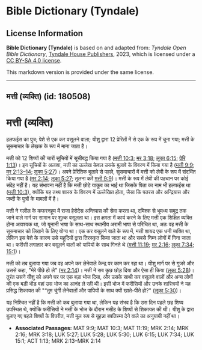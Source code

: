 # Bible Dictionary (Tyndale)

## License Information

**Bible Dictionary (Tyndale)** is based on and adapted from: _Tyndale Open Bible Dictionary_, [Tyndale House Publishers](https://tyndaleopenresources.com/), 2023, which is licensed under a [CC BY-SA 4.0 license](https://creativecommons.org/licenses/by-sa/4.0/legalcode.en).

This markdown version is provided under the same license.



--------------------------------

## मत्ती (व्यक्ति) (id: 180508)

मत्ती (व्यक्ति)
===============

हलफईस का पुत्र; पेशे से एक कर वसूलने वाला; यीशु द्वारा 12 प्रेरितों में से एक के रूप में चुना गया; मत्ती के सुसमाचार के लेखक के रूप में माना जाता है।

मत्ती को 12 शिष्यों की चारों सूचियों में सूचीबद्ध किया गया है ([मत्ती 10:3](https://ref.ly/Matt10:3); [मर 3:18](https://ref.ly/Mark3:18); [लूका 6:15](https://ref.ly/Luke6:15); [प्रेरि 1:13](https://ref.ly/Acts1:13))। इन सूचियों के अलावा, मत्ती का उल्लेख केवल उसके बुलावे के विवरण में किया गया है ([मत्ती 9:9](https://ref.ly/Matt9:9); [मर 2:13–14](https://ref.ly/Mark2:13-Mark2:14); [लूका 5:27](https://ref.ly/Luke5:27))। अपने प्रेरितिक बुलावे से पहले, सुसमाचारों में मत्ती को लेवी के रूप में संदर्भित किया गया है ([मर 2:14](https://ref.ly/Mark2:14); [लूका 5:27](https://ref.ly/Luke5:27); तुलना करें [मत्ती 9:9](https://ref.ly/Matt9:9))। मत्ती के रूप में लेवी की पहचान पर कोई संदेह नहीं है। यह संभावना नहीं है कि मत्ती छोटे याकूब का भाई था जिसके पिता का नाम भी हलफईस था ([मत्ती 10:3](https://ref.ly/Matt10:3)), क्योंकि यह तथ्य शास्त्र के विवरण में उल्लेखित होता, जैसा कि पतरस और अन्द्रियास और जब्दी के पुत्रों के मामलों में है।

मत्ती ने गलील के कफरनहूम में राजा हेरोदेस अन्तिपास की सेवा करता था, दमिश्क से भूमध्य समुद्र तक जाने वाले मार्ग पर सामान पर शुल्क वसूलता था। इस क्षमता में कार्य करने के लिए मत्ती एक शिक्षित व्यक्ति होना आवश्यक था, जो यूनानी भाषा के साथ\-साथ स्थानीय अरामी भाषा से परिचित था, अतः वह मत्ती के सुसमाचार को लिखने के लिए योग्य था। एक कर वसूलने वाले के रूप में, मत्ती शायद एक धनी व्यक्ति था, लेकिन इस पेशे के कारण उसे यहूदियों द्वारा तिरस्कृत किया जाता था और सबसे निम्न लोगों में गिना जाता था। फरीसी लगातार कर वसूलने वालों को पापियों के साथ गिनते थे ([मत्ती 11:19](https://ref.ly/Matt11:19); [मर 2:16](https://ref.ly/Mark2:16); [लूका 7:34](https://ref.ly/Luke7:34); [15:1](https://ref.ly/Luke15:1))।

मत्ती को तब बुलाया गया जब वह अपने कर लेनेवाले केन्द्र पर काम कर रहा था। यीशु मार्ग पर से गुजरे और उससे कहा, "मेरे पीछे हो ले" ([मर 2:14](https://ref.ly/Mark2:14))। मत्ती ने सब कुछ छोड़ दिया और ऐसा ही किया ([लूका 5:28](https://ref.ly/Luke5:28))। तुरंत उसने यीशु को अपने घर पर एक बड़ा भोज दिया, और उसके साथी कर वसूलने वालों और अन्य लोगों की एक बड़ी भीड़ वहां उस भोज का आनंद ले रही थी। इसी भोज में फरीसियों और उनके शास्त्रियों ने यह प्रसिद्ध शिकायत की "“तुम चुंगी लेनेवालों और पापियों के साथ क्यों खाते\-पीते हो?" ([लूका 5:30](https://ref.ly/Luke5:30))।

यह निश्चित नहीं है कि मत्ती को कब बुलाया गया था, लेकिन यह संभव है कि उस दिन पहले छह शिष्य उपस्थित थे, क्योंकि फरीसियों ने मत्ती के भोज के दौरान मसीह के शिष्यों से शिकायत की थी। यीशु के द्वारा बुलाए गए पहले शिष्यों के विपरीत, मत्ती मूल रूप से यूहन्ना बपतिस्मा देने वाले का अनुयायी नहीं था।

* **Associated Passages:** MAT 9:9; MAT 10:3; MAT 11:19; MRK 2:14; MRK 2:16; MRK 3:18; LUK 5:27; LUK 5:28; LUK 5:30; LUK 6:15; LUK 7:34; LUK 15:1; ACT 1:13; MRK 2:13–MRK 2:14

